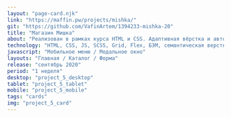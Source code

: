 ```yaml
---
layout: "page-card.njk"
link: "https://maffin.pw/projects/mishka/"
git: "https://github.com/VafinArtem/1394233-mishka-20"
title: "Магазин Мишка"
about: "Реализован в рамках курса HTML и CSS. Адаптивная вёрстка и автоматизация на htmlacademy.ru. Данный проект верстался самостоятельно, без наблюдения наставника, и был защищен на 100%."
technology: "HTML, CSS, JS, SCSS, Grid, Flex, БЭМ, семантическая верстка, адаптивная верстка (Mobile, tablet, desktop), резиновая mobile и tablet версия, сборщик Gulp."
javascript: "Мобильное меню / Модальное окно"
layouts: "Главная / Каталог / Форма"
release: "сентябрь 2020"
period: "1 неделя"
desktop: "project_5_desktop"
tablet: "project_5_tablet"
mobile: "project_5_mobile"
tags: "cards"
img: "project_5_card"
---
```

